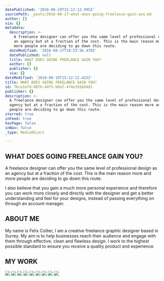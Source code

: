 ```yaml
---
datePublished: '2016-08-19T15:12:12.995Z'
sourcePath: _posts/2016-08-17-what-does-going-freelance-gain-you.md
author: []
via: {}
metadata:
  description: >-
    A freelance designer can offer you the same level of professional design as
    an agency but at a fraction of the cost. This is the main reason more and
    more people are deciding to go down this route.
  dateModified: '2016-08-17T18:53:56.470Z'
  datePublished: null
  title: WHAT DOES GOING FREELANCE GAIN YOU?
  author: []
  publisher: {}
  via: {}
dateModified: '2016-08-19T15:12:12.425Z'
title: WHAT DOES GOING FREELANCE GAIN YOU?
id: 7bce1e7d-06fb-44f5-b0af-474e191684d1
publisher: {}
description: >-
  A freelance designer can offer you the same level of professional design as an
  agency but at a fraction of the cost. This is the main reason more and more
  people are deciding to go down this route.
starred: true
inFeed: true
hasPage: false
inNav: false
_type: MediaObject

---
```

## WHAT DOES GOING FREELANCE GAIN YOU?

A freelance designer can offer you the same level of professional design as an agency but at a fraction of the cost. This is the main reason more and more people are deciding to go down this route.

I also believe that you gain a much more personal experience and therefore you can work more closely and directly with the designer and get a better understanding and feel for your designs, instead of passing everything on through an account manager.

## ​ABOUT ME

My name is Felix Collier, I am a creative freelance graphic designer based in Surrey. My aim is to help businesses reach their audience and engage with them through effective, clean and flawless design. I work to the highest possible standard to ensure you receive a quality product and experience.

## MY WORK
![](https://the-grid-user-content.s3-us-west-2.amazonaws.com/422ae926-af0a-46cb-a83d-16dfb74f525b.png)
![](https://s3-us-west-2.amazonaws.com/the-grid-img/p/d4f97efa31ff582edebd0a217322d9ff3857fce6.png)
![](https://the-grid-user-content.s3-us-west-2.amazonaws.com/0b254540-3d45-42ab-9c96-d42669fa0260.png)
![](https://s3-us-west-2.amazonaws.com/the-grid-img/p/c4ffca7ea0b226c3c0227beac048f34ae5dc42b5.png)
![](https://the-grid-user-content.s3-us-west-2.amazonaws.com/04fb3809-d4df-4cc1-ab31-b4727713f69a.jpg)
![](https://the-grid-user-content.s3-us-west-2.amazonaws.com/6a5332d1-1124-499c-ad46-a558ff2969cc.png)
![](https://the-grid-user-content.s3-us-west-2.amazonaws.com/909c8274-eef1-4ad1-b36d-e949454ff8d2.jpg)
![](https://the-grid-user-content.s3-us-west-2.amazonaws.com/7854da38-34fa-4daf-8182-c4d375179f08.png)
![](https://the-grid-user-content.s3-us-west-2.amazonaws.com/35c07c8b-73e2-4b0b-a71e-5f284d26e1b2.png)